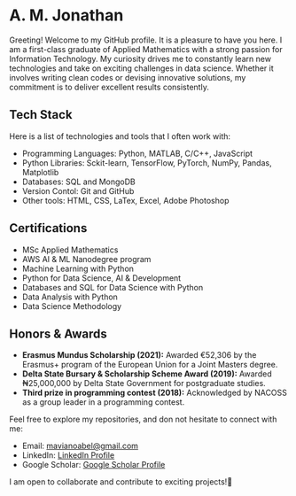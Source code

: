 # A. M. Jonathan

Greeting! Welcome to my GitHub profile. It is a pleasure to have you here. I am a first-class graduate of Applied Mathematics with a strong passion for Information Technology. My curiosity drives me to constantly learn new technologies and take on exciting challenges in data science. Whether it involves writing clean codes or devising innovative solutions, my commitment is to deliver excellent results consistently.

## Tech Stack
Here is a list of technologies and tools that I often work with:

- Programming Languages: Python, MATLAB, C/C++, JavaScript
- Python Libraries: Sckit-learn, TensorFlow, PyTorch, NumPy, Pandas, Matplotlib
- Databases: SQL and MongoDB
- Version Contol: Git and GitHub
- Other tools: HTML, CSS, LaTex, Excel, Adobe Photoshop

## Certifications
- MSc Applied Mathematics
- AWS AI & ML Nanodegree program
- Machine Learning with Python
- Python for Data Science, AI & Development
- Databases and SQL for Data Science with Python
- Data Analysis with Python
- Data Science Methodology

## Honors & Awards

- **Erasmus Mundus Scholarship (2021):** Awarded €52,306 by the Erasmus+ program of the European Union for a Joint Masters degree.
- **Delta State Bursary & Scholarship Scheme Award (2019):** Awarded ₦25,000,000 by Delta State Government for postgraduate studies.
- **Third prize in programming contest (2018):** Acknowledged by NACOSS as a group leader in a programming contest.

Feel free to explore my repositories, and don not hesitate to connect with me:
- Email: [mavianoabel@gmail.com](mailto:mavianoabel@gmail.com)
- LinkedIn: [LinkedIn Profile](https://www.linkedin.com/in/abel-jonathan-a69010183/)
- Google Scholar: [Google Scholar Profile](https://scholar.google.com/citations?user=tukcSV0AAAAJ&hl=en)


I am open to collaborate and contribute to exciting projects!🦾
